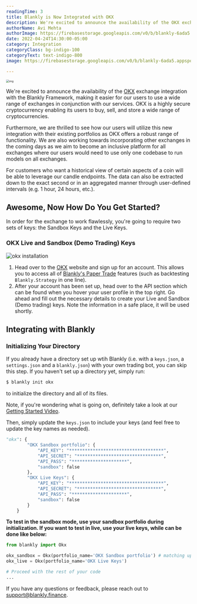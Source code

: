 ```yaml
---
readingTime: 3
title: Blankly is Now Integrated with OKX
description: We're excited to announce the availability of the OKX exchange integration with the Blankly Framework, making it easier for our users to use a wide range of exchanges in conjunction with our services.
authorName: Avi Mehta
authorImage: https://firebasestorage.googleapis.com/v0/b/blankly-6ada5.appspot.com/o/blog%2Fauthors%2Favi-mehta-headshot.jpeg?alt=media&token=5129aa4a-b0c4-4a72-be2c-f0e8690934aa
date: 2022-04-24T14:30:00-05:00
category: Integration
categoryClass: bg-indigo-100
categoryText: text-indigo-800
image: https://firebasestorage.googleapis.com/v0/b/blankly-6ada5.appspot.com/o/blog%2Fimages%2Fokx%2Fintegrate.png?alt=media&token=697b2bec-4c0a-4d83-97c4-0b9d8486bf53

---
```


<img src="https://firebasestorage.googleapis.com/v0/b/blankly-6ada5.appspot.com/o/blog%2Fimages%2Fokx%2Fintegrate.png?alt=media&token=697b2bec-4c0a-4d83-97c4-0b9d8486bf53" alt="img" style="zoom: 50%;" />

We're excited to announce the availability of the [OKX](https://www.okx.com/) exchange integration with the Blankly Framework, making it easier for our users to use a wide range of exchanges in conjunction with our services. OKX is a highly secure cryptocurrency enabling its users to buy, sell, and store a wide range of cryptocurrencies.

Furthermore, we are thrilled to see how our users will utilize this new integration with their existing portfolios as OKX offers a robust range of functionality. We are also working towards incorporating other exchanges in the coming days as we aim to become an inclusive platform for all exchanges where our users would need to use only one codebase to run models on all exchanges.

For customers who want a historical view of certain aspects of a coin will be able to leverage our candle endpoints. The data can also be extracted down to the exact second or in an aggregated manner through user-defined intervals (e.g. 1 hour, 24 hours, etc.).



## Awesome, Now How Do You Get Started?

In order for the exchange to work flawlessly, you're going to require two sets of keys: the Sandbox Keys and the Live Keys.

### OKX Live and Sandbox (Demo Trading) Keys

<img src="https://firebasestorage.googleapis.com/v0/b/blankly-6ada5.appspot.com/o/blog%2Fimages%2Fokx%2Fimagefin.jpg?alt=media&token=3082e87f-ecc5-4150-8b94-75ab357ee094" alt="okx installation">


1. Head over to the [OKX](https://www.okx.com/) website and sign up for an account. This allows you to access all of [Blankly's Paper Trade](https://docs.blankly.finance/examples/rsi) features (such as backtesting `Blankly.Strategy` in one line).
2. After your account has been set up, head over to the API section which can be found when you hover your user profile in the top right. Go ahead and fill out the necessary details to create your Live and Sandbox (Demo trading) keys. Note the information in a safe place, it will be used shortly.

## Integrating with Blankly

### Initializing Your Directory

If you already have a directory set up wtih Blankly (i.e. with a `keys.json`, a `settings.json` and a `blankly.json`) with your own trading bot, you can skip this step. If you haven't set up a directory yet, simply run:

```bash
$ blankly init okx
```

to initialize the directory and all of its files.

Note, if you're wondering what is going on, definitely take a look at our [Getting Started Video](https://youtu.be/pcm0h63rhUU).

Then, simply update the `keys.json` to include your keys (and feel free to update the key names as needed).

```python
"okx": {
        "OKX Sandbox portfolio": {
            "API_KEY": "************************************",
            "API_SECRET": "********************************",
            "API_PASS": "*********************",
            "sandbox": false
        },
        "OKX Live Keys": {
            "API_KEY": "************************************",
            "API_SECRET": "********************************",
            "API_PASS": "*********************",
            "sandbox": false
        }
    }
```

**To test in the sandbox mode, use your sandbox portfolio during initialization. If you want to test in live, use your live keys, while can be done like below:**

```python
from blankly import Okx

okx_sandbox = Okx(portfolio_name='OKX Sandbox portfolio') # matching up with portfolio names in JSON
okx_live = Okx(portfolio_name='OKX Live Keys')

# Proceed with the rest of your code
...
```

If you have any questions or feedback, please reach out to [support@blankly.finance](mailto:support@blankly.finance).